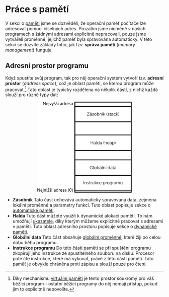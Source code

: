 # Práce s pamětí
V sekci o [paměti](../../uvod/pamet.md) jsme se dozvěděli, že operační paměť počítače lze adresovat
pomocí číselných adres. Prozatím jsme nicméně v našich programech s žádnými adresami explicitně
nepracovali, pouze jsme vytvářeli proměnné, jejichž paměť byla spravována automaticky. V této sekci
se dozvíte základy toho, jak tzv. **správa paměti** (*memory management*) funguje.

## Adresní prostor programu
Když spustíte svůj program, tak pro něj operační systém vytvoří tzv. **adresní prostor**
(*address space*), což je oblast paměti, se kterou program může pracovat.[^1] Tato oblast je typicky
rozdělena na několik částí, z nichž každá slouží pro různé typy dat:

<div style="display: flex; justify-content: center;">
    <img src="../../static/img/address_space.png" alt="Adresní prostor běžícího programu" width="300px" />
</div>

[^1]: Díky mechanismu
[virtuální paměti](https://cs.wikipedia.org/wiki/Virtu%C3%A1ln%C3%AD_pam%C4%9B%C5%A5) je tento
prostor soukromý pro váš běžící program - ostatní běžící programy do něj nemají přístup, pokud jim
to explicitně nepovolíte.

- **Zásobník** Tato část uchovává automaticky spravovaná data, zejména lokální proměnné a parametry
funkcí. Tuto oblast popisuje sekce o [automatické paměti](automaticka_pamet.md).
- **Halda** Tuto část můžete využít k dynamické alokaci paměti. To nám umožňují
[ukazatele](ukazatele.md), díky kterým můžeme explicitně pracovat s adresami v paměti. Tuto oblast
adresního prostoru popisuje sekce o [dynamické paměti](dynamicka_pamet.md).
- **Globální data** Tato část obsahuje [globální proměnné](../promenne/globalni_promenne.md),
které žijí po celou dobu běhu programu.
- **Instrukce programu** Do této části paměti se při spuštění programu zkopírují jeho instrukce
ze spustitelného souboru na disku. Procesor poté čte instrukce, které má vykonat, právě z této části
paměti. Tato paměť je obvykle chráněna proti zápisu a slouží pouze pro čtení.
